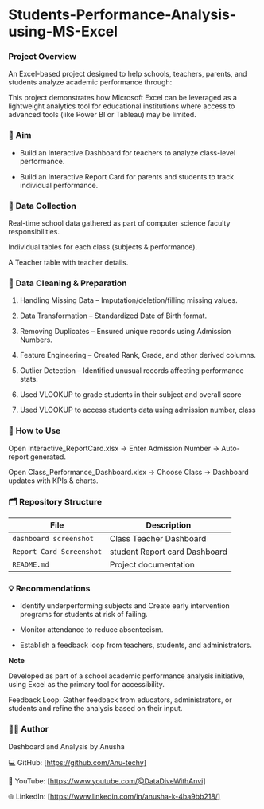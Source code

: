 # Students-Performance-Analysis-using-MS-Excel

### **Project Overview**

An Excel-based project designed to help schools, teachers, parents, and students analyze academic performance through:

This project demonstrates how Microsoft Excel can be leveraged as a lightweight analytics tool for educational institutions 
where access to advanced tools (like Power BI or Tableau) may be limited.

### 🎯 **Aim**

- Build an Interactive Dashboard for teachers to analyze class-level performance.

- Build an Interactive Report Card for parents and students to track individual performance.

### 📂 **Data Collection**

Real-time school data gathered as part of computer science faculty responsibilities.

Individual tables for each class (subjects & performance).

A Teacher table with teacher details.

### 🧹 **Data Cleaning & Preparation**

1. Handling Missing Data – Imputation/deletion/filling missing values.

2. Data Transformation – Standardized Date of Birth format.

3. Removing Duplicates – Ensured unique records using Admission Numbers.

4. Feature Engineering – Created Rank, Grade, and other derived columns.

5. Outlier Detection – Identified unusual records affecting performance stats.

6. Used VLOOKUP to grade students in their subject and overall score

7. Used VLOOKUP to access students data using admission number, class

### 🚀 **How to Use**

Open Interactive_ReportCard.xlsx → Enter Admission Number → Auto-report generated.

Open Class_Performance_Dashboard.xlsx → Choose Class → Dashboard updates with KPIs & charts.

### 🗂️ **Repository Structure**

|         File                | Description |
|-----------------------------|-------------|
| `dashboard screenshot`  | Class Teacher Dashboard |
| `Report Card Screenshot`  | student Report card Dashboard |
| `README.md`                           | Project documentation |

### 💡 **Recommendations**

- Identify underperforming subjects and Create early intervention programs for students at risk of failing.

- Monitor attendance to reduce absenteeism.

- Establish a feedback loop from teachers, students, and administrators.

**Note**

Developed as part of a school academic performance analysis initiative, using Excel as the primary tool for accessibility.

Feedback Loop: Gather feedback from educators, administrators, or students and refine the analysis based on their input.

### 👨‍🏫 **Author**

Dashboard and Analysis by Anusha

💻 GitHub: [https://github.com/Anu-techy]

🎥 YouTube: [https://www.youtube.com/@DataDiveWithAnvi]

🌐 LinkedIn: [https://www.linkedin.com/in/anusha-k-4ba9bb218/]
